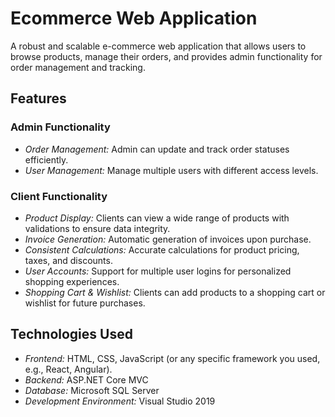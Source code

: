 # Ecommerce Web Application

A robust and scalable e-commerce web application that allows users to browse products, manage their orders, and provides admin functionality for order management and tracking.

## Features

### Admin Functionality
- *Order Management:* Admin can update and track order statuses efficiently.
- *User Management:* Manage multiple users with different access levels.

### Client Functionality
- *Product Display:* Clients can view a wide range of products with validations to ensure data integrity.
- *Invoice Generation:* Automatic generation of invoices upon purchase.
- *Consistent Calculations:* Accurate calculations for product pricing, taxes, and discounts.
- *User Accounts:* Support for multiple user logins for personalized shopping experiences.
- *Shopping Cart & Wishlist:* Clients can add products to a shopping cart or wishlist for future purchases.

## Technologies Used
- *Frontend:* HTML, CSS, JavaScript (or any specific framework you used, e.g., React, Angular).
- *Backend:* ASP.NET Core MVC
- *Database:* Microsoft SQL Server
- *Development Environment:* Visual Studio 2019








